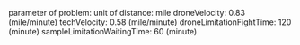 parameter of problem:
unit of distance: mile
droneVelocity: 0.83 (mile/minute)
techVelocity: 0.58 (mile/minute)
droneLimitationFightTime: 120 (minute)
sampleLimitationWaitingTime: 60 (minute)
